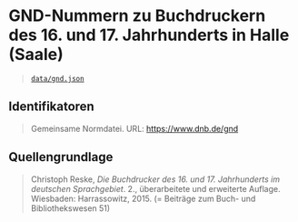# GND-Nummern zu Buchdruckern des 16. und 17. Jahrhunderts in Halle (Saale)

> [`data/gnd.json`](./data/gnd.json)

## Identifikatoren

> Gemeinsame Normdatei. URL: https://www.dnb.de/gnd

## Quellengrundlage

> Christoph Reske, _Die Buchdrucker des 16. und 17. Jahrhunderts im deutschen Sprachgebiet_. 2., überarbeitete und erweiterte Auflage. Wiesbaden: Harrassowitz, 2015. (= Beiträge zum Buch- und Bibliothekswesen 51)
